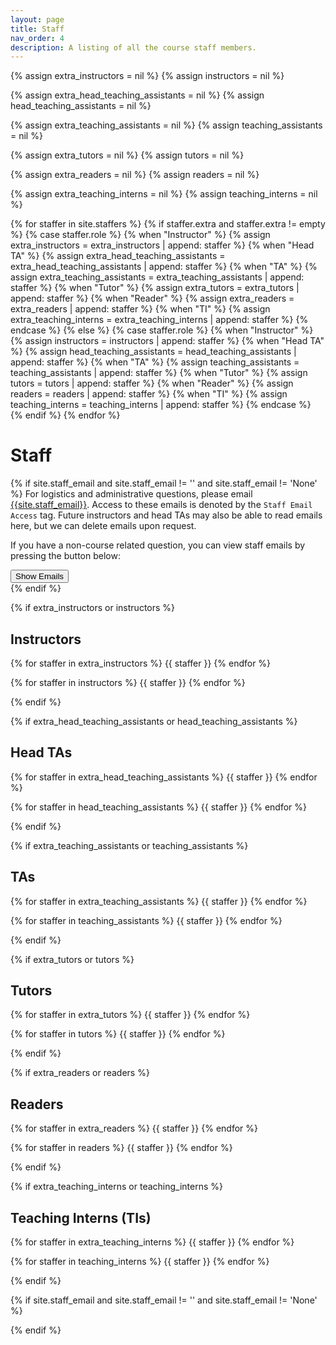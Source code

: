 ```yaml
---
layout: page
title: Staff
nav_order: 4
description: A listing of all the course staff members.
---
```


{% assign extra_instructors = nil %}
{% assign instructors = nil %}

{% assign extra_head_teaching_assistants = nil %}
{% assign head_teaching_assistants = nil %}

{% assign extra_teaching_assistants = nil %}
{% assign teaching_assistants = nil %}

{% assign extra_tutors = nil %}
{% assign tutors = nil %}

{% assign extra_readers = nil %}
{% assign readers = nil %}

{% assign extra_teaching_interns = nil %}
{% assign teaching_interns = nil %}

{% for staffer in site.staffers %}
  {% if staffer.extra and staffer.extra != empty %}
    {% case staffer.role %}
      {% when "Instructor" %}
        {% assign extra_instructors = extra_instructors | append: staffer %}
      {% when "Head TA" %}
        {% assign extra_head_teaching_assistants = extra_head_teaching_assistants | append: staffer %}
      {% when "TA" %}
        {% assign extra_teaching_assistants = extra_teaching_assistants | append: staffer %}
      {% when "Tutor" %}
        {% assign extra_tutors = extra_tutors | append: staffer %}
      {% when "Reader" %}
        {% assign extra_readers = extra_readers | append: staffer %}
      {% when "TI" %}
        {% assign extra_teaching_interns = extra_teaching_interns | append: staffer %}
    {% endcase %}
  {% else %}
    {% case staffer.role %}
      {% when "Instructor" %}
        {% assign instructors = instructors | append: staffer %}
      {% when "Head TA" %}
        {% assign head_teaching_assistants = head_teaching_assistants | append: staffer %}
      {% when "TA" %}
        {% assign teaching_assistants = teaching_assistants | append: staffer %}
      {% when "Tutor" %}
        {% assign tutors = tutors | append: staffer %}
      {% when "Reader" %}
        {% assign readers = readers | append: staffer %}
      {% when "TI" %}
        {% assign teaching_interns = teaching_interns | append: staffer %}
    {% endcase %}
  {% endif %}
{% endfor %}

# Staff
{% if site.staff_email and site.staff_email != '' and site.staff_email != 'None' %}
For logistics and administrative questions, please email <a href="mailto:{{site.staff_email}}">{{site.staff_email}}</a>.
Access to these emails is denoted by the `Staff Email Access` tag. Future instructors and
head TAs may also be able to read emails here, but we can delete emails upon request.

If you have a non-course related question, you can view staff emails by pressing the button below:

<div id="staffButtonContainer">
  <button id="email-trigger" class="btn btn-outline-primary">Show Emails</button>
</div>
{% endif %}

{% if extra_instructors or instructors %}
## Instructors

<div class="role">
  {% for staffer in extra_instructors %}
    {{ staffer }}
  {% endfor %}

  {% for staffer in instructors %}
    {{ staffer }}
  {% endfor %}
</div>
{% endif %}


{% if extra_head_teaching_assistants or head_teaching_assistants %}
## Head TAs

<div class="role">
  {% for staffer in extra_head_teaching_assistants %}
    {{ staffer }}
  {% endfor %}

  {% for staffer in head_teaching_assistants %}
    {{ staffer }}
  {% endfor %}
</div>
{% endif %}

{% if extra_teaching_assistants or teaching_assistants %}
## TAs

<div class="role">
  {% for staffer in extra_teaching_assistants %}
    {{ staffer }}
  {% endfor %}

  {% for staffer in teaching_assistants %}
    {{ staffer }}
  {% endfor %}
</div>
{% endif %}

{% if extra_tutors or tutors %}
## Tutors

<div class="role">
  {% for staffer in extra_tutors %}
    {{ staffer }}
  {% endfor %}

  {% for staffer in tutors %}
    {{ staffer }}
  {% endfor %}
</div>
{% endif %}

{% if extra_readers or readers %}
## Readers

<div class="role">
  {% for staffer in extra_readers %}
    {{ staffer }}
  {% endfor %}

  {% for staffer in readers %}
    {{ staffer }}
  {% endfor %}
</div>
{% endif %}


{% if extra_teaching_interns or teaching_interns %}
## Teaching Interns (TIs)

<div class="role">
  {% for staffer in extra_teaching_interns %}
    {{ staffer }}
  {% endfor %}

  {% for staffer in teaching_interns %}
    {{ staffer }}
  {% endfor %}
</div>
{% endif %}

{% if site.staff_email and site.staff_email != '' and site.staff_email != 'None' %}
<script>
  var visible = false;
  document.addEventListener("DOMContentLoaded", function() {
    var button = document.getElementById("email-trigger");
    var emails = document.getElementsByClassName("staff-email");
    button.addEventListener("click", () => {
      if (visible) {
        button.innerHTML = "Show Emails"
      } else {
        button.innerHTML = "Hide Emails"
      }

      var i = 0;
      for (i; i < emails.length; i++) {
        if (visible) {
          emails[i].style.display = "";
        } else {
          emails[i].style.display = "inline";
        }
      }

      visible = !visible;
    })
  });
</script>
{% endif %}
